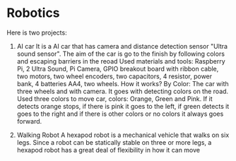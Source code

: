 # Robotics

Here is two projects:
1. AI car
  It is a AI car that has camera and distance detection sensor "Ultra sound sensor". The aim of the car is go to the finish by following colors and escaping barriers in the reoad
  Used materials and tools: Raspberry Pi, 2 Ultra Sound, Pi Camera, GPIO breakout board with ribbon cable, two motors, two wheel encoders, two capacitors, 4 resistor, power bank,
  4 batteries AA4, two wheels.
  How it works?
	By Color: The car with three wheels and with camera. It goes with detecting colors on the road. Used three colors to move car, colors: Orange, Green and Pink.
  If it detects orange stops, if there is pink it goes to the left, if green detects it goes to the right and if there is other colors or no colors it always goes forward.

2. Walking Robot
  A hexapod robot is a mechanical vehicle that walks on six legs. Since a robot can be statically stable on three or more legs, a hexapod robot has a great deal of
  flexibility in how it can move
